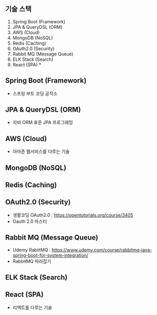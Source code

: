 ## 기술 스택
   1) Spring Boot (Framework)
   2) JPA & QueryDSL (ORM)
   3) AWS (Cloud)
   4) MongoDB (NoSQL) 
   5) Redis (Caching)
   6) OAuth2.0 (Security)
   7) Rabbit MQ (Message Queue)
   8) ELK Stack (Search)
   9) React (SPA) * 

## Spring Boot (Framework)
- 스프링 부트 코딩 공작소

## JPA & QueryDSL (ORM)
- 자바 ORM 표준 JPA 프로그래밍

## AWS (Cloud)
- 아마존 웹서비스를 다루는 기술

## MongoDB (NoSQL)


## Redis (Caching)


## OAuth2.0 (Security)
- 생활코딩 OAuth2.0 : https://opentutorials.org/course/3405
- Oauth 2.0 마스터

## Rabbit MQ (Message Queue)
- Udemy RabiitMQ : https://www.udemy.com/course/rabbitmq-java-spring-boot-for-system-integration/
- RabbitMQ 따라잡기

## ELK Stack (Search)


## React (SPA)
- 리액트를 다루는 기술
